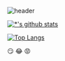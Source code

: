 ![header](https://capsule-render.vercel.app/api?type=cylinder&color=gradient&height=100&section=header&text=깃허브&fontSize=50&animation=twinkling)

[![*'s github stats](https://github-readme-stats.vercel.app/api?username=Jsoyoung&show_icons=true&theme=merko)](https://github.com/Jsoyoung)

[![Top Langs](https://github-readme-stats.vercel.app/api/top-langs/?username=Jsoyoung)](https://github.com/Jsoyoung/github-readme-stats)



:smirk:
:joy:
:rage:
